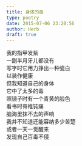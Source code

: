 ```yaml
---  
title: 身体的毒  
type: poetry  
date: 2015-07-06 23:20:56  
author: Herb  
draft: true
---  
```

我的指甲发紫  
一副半月牙儿都没有  
写字时它用力挣出一种瓷白  
以装作健康    
但我知道自己的身体  
它中了太多的毒  
照镜子时有一个青黄的脸色  
看书时脊椎钝痛  
脑海里抹不去的声响    
我并不知道还能容纳多少苦楚  
或者一天一觉醒来  
发现自己百毒不侵
